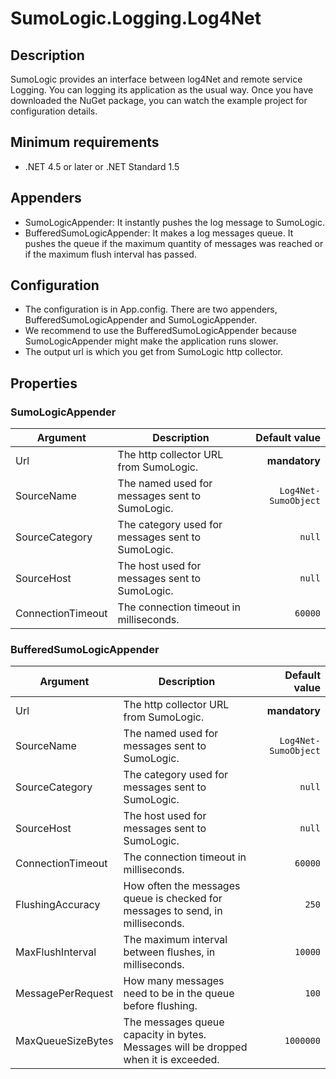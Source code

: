 # SumoLogic.Logging.Log4Net

## Description

SumoLogic provides an interface between log4Net and remote service Logging. You can logging its application as the usual way.
Once you have downloaded the NuGet package, you can watch the example project for configuration details.

## Minimum requirements

- .NET 4.5 or later or .NET Standard 1.5

## Appenders

- SumoLogicAppender: It instantly pushes the log message to SumoLogic.
- BufferedSumoLogicAppender: It makes a log messages queue. It pushes the queue if the maximum quantity of messages was reached or if the maximum flush interval has passed.

## Configuration

- The configuration is in App.config. There are two appenders, BufferedSumoLogicAppender and SumoLogicAppender.
- We recommend to use the BufferedSumoLogicAppender because SumoLogicAppender might make the application runs slower.
- The output url is which you get from SumoLogic http collector.

## Properties

### SumoLogicAppender

| Argument                  | Description                                                                           | Default value         |
|---------------------------|---------------------------------------------------------------------------------------|----------------------:|
| Url                       | The http collector URL from SumoLogic.                                                | __mandatory__         |
| SourceName                | The named used for messages sent to SumoLogic.                                        | `Log4Net-SumoObject`  |
| SourceCategory            | The category used for messages sent to SumoLogic.                                     | `null`                |
| SourceHost                | The host used for messages sent to SumoLogic.                                         | `null`                |
| ConnectionTimeout         | The connection timeout in milliseconds.                                               | `60000`               |

### BufferedSumoLogicAppender

| Argument                  | Description                                                                           | Default value             |
|---------------------------|---------------------------------------------------------------------------------------|--------------------------:|
| Url                       | The http collector URL from SumoLogic.                                                | __mandatory__             |
| SourceName                | The named used for messages sent to SumoLogic.                                        | `Log4Net-SumoObject`      |
| SourceCategory            | The category used for messages sent to SumoLogic.                                     | `null`                    |
| SourceHost                | The host used for messages sent to SumoLogic.                                         | `null`                    |
| ConnectionTimeout         | The connection timeout in milliseconds.                                               | `60000`                   |
| FlushingAccuracy          | How often the messages queue is checked for messages to send, in milliseconds.        | `250`                     |
| MaxFlushInterval          | The maximum interval between flushes, in milliseconds.                                | `10000`                   |
| MessagePerRequest         | How many messages need to be in the queue before flushing.                            | `100`                     |
| MaxQueueSizeBytes         | The messages queue capacity in bytes. Messages will be dropped when it is exceeded.   | `1000000`                 |
